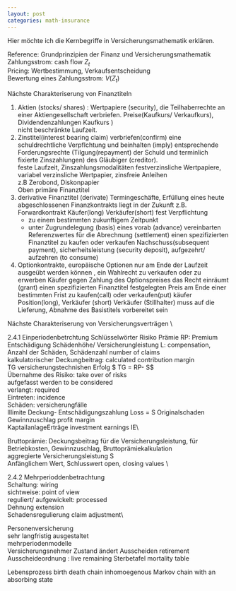 ```yaml
---
layout: post
categories: math-insurance
---
```


Hier möchte ich die Kernbegriffe in Versicherungsmathematik erklären.

Reference: Grundprinzipien der Finanz und Versicherungsmathematik 
Zahlungsstrom: cash flow ${Z_t}$ \
Pricing: Wertbestimmung, Verkaufsentscheidung \
Bewertung eines Zahlungsstrom: $V({Z_t})$

Nächste Charakteriserung von Finanztiteln
1. Aktien (stocks/ shares) : Wertpapiere (security), die Teilhaberrechte an einer Aktiengesellschaft verbriefen. Preise(Kaufkurs/ Verkaufkurs), Dividendenzahlungen
Kaufkurs ) \
    nicht beschränkte Laufzeit. 
2. Zinstitel(interest bearing claim) verbriefen(confirm) eine schuldrechtliche Verpflchtung und beinhalten (imply) entsprechende Forderungsrechte (Tilgung(repayment) der Schuld und terminlich fixierte Zinszahlungen) des Gläubiger (creditor).\
feste Laufzeit, Zinszahlungsmodalitäten festverzinsliche Wertpapiere, variabel verzinsliche Wertpapier, zinsfreie Anleihen \
   z.B Zerobond, Diskonpapier \
Oben primäre Finanztitel
4. derivative Finanztitel (derivate) Termingeschäfte, Erfüllung eines heute abgeschlossenen Finanzkontrakts liegt in der Zukunft
z.B. Forwardkontrakt Käufer(long) Verkäufer(short) fest Verpflichtung
   * zu einem bestimmten zukunftigem Zeitpunkt
   * unter Zugrundelegung (basis) eines vorab (advance) vereinbarten Referenzwertes für die Abrechnung (settlement)
einen spezifizierten Finanztitel zu kaufen oder verkaufen Nachschuss(subsequent payment), sicherheitsleistung (security deposit), aufgezehrt/ aufzehren (to consume)
5. Optionkontrakte, europäische Optionen nur am Ende der Laufzeit ausgeübt werden können , ein Wahlrecht zu verkaufen oder zu erwerben 
   Käufer gegen Zahlung des Optionspreises das Recht einräumt (grant)
   einen spezifizierten Finanztitel
   festgelegten Preis
   am Ende einer bestimmten Frist
   zu kaufen(call) oder verkaufen(put)
   käufer Position(long), Verkäufer (short)
Verkäufer (Stillhalter)  muss auf die Lieferung, Abnahme des Basistitels vorbereitet sein


Nächste Charakteriserung von Versicherungsverträgen \

2.4.1 Einperiodenbetrchtung
Schlüsselwörter 
Risiko Prämie RP: Premium \
Entschädigung Schädenhöhe/ Versicherungleistung L: compensation, Anzahl der Schäden, Schädenzahl number of claims \
kalkulatorischer Deckungbeitrag: calculated contribution margin \
TG versicherungstechnishen Erfolg $ TG = RP- S$ \
Übernahme des Risiko: take over of risks \
aufgefasst werden to be considered \
verlangt: required \
Eintreten: incidence \
Schäden: versicherungfälle \
Illimite Deckung- Entschädigungszahlung Loss =  S Originalschaden \
Gewinnzuschlag profit margin \
KaptailanlageErträge investment earnings IE\ 

Bruttoprämie: Deckungsbeitrag für die Versicherungsleistung, für Betriebkosten, Gewinnzuschlag, Bruttoprämiekalkulation \
aggregierte Versicherungsleistung S \
Anfänglichem Wert, Schlusswert open, closing values \

2.4.2 Mehrperioddenbetrachtung\
Schaltung: wiring\
sichtweise: point of view\
reguliert/ aufgewickelt: processed\
Dehnung extension\
Schadensregulierung claim adjustment\


Personenversicherung\
sehr langfristig ausgestaltet\
mehrperiodenmodelle \
Versicherungsnehmer Zustand ändert
Ausscheiden retirement
Ausscheideordnung : live remaining
Sterbetafel mortality table

Lebensprozess
birth death chain inhomoegenous Markov chain with an absorbing state
